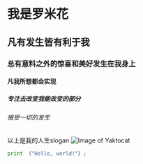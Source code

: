 # 我是罗米花
## 凡有发生皆有利于我
### 总有意料之外的惊喜和美好发生在我身上
#### 凡我所想都会实现
##### 专注去改变我能改变的部分
###### 接受一切的发生

以上是我的人生slogan
![Image of Yaktocat](https://octodex.github.com/images/yaktocat.png)

``` python
print （"Hello, world!"）;
```
